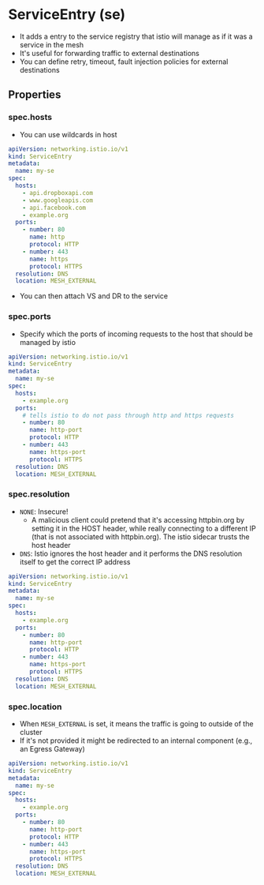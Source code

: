 # ServiceEntry (se)

- It adds a entry to the service registry that istio will manage as if it was a service in the mesh
- It's useful for forwarding traffic to external destinations
- You can define retry, timeout, fault injection policies for external destinations

## Properties

### spec.hosts

- You can use wildcards in host

```yaml
apiVersion: networking.istio.io/v1
kind: ServiceEntry
metadata:
  name: my-se
spec:
  hosts:
    - api.dropboxapi.com
    - www.googleapis.com
    - api.facebook.com
    - example.org
  ports:
    - number: 80
      name: http
      protocol: HTTP
    - number: 443
      name: https
      protocol: HTTPS
  resolution: DNS
  location: MESH_EXTERNAL
```

- You can then attach VS and DR to the service

### spec.ports

- Specify which the ports of incoming requests to the host that should be managed by istio

```yaml
apiVersion: networking.istio.io/v1
kind: ServiceEntry
metadata:
  name: my-se
spec:
  hosts:
    - example.org
  ports:
    # tells istio to do not pass through http and https requests
    - number: 80
      name: http-port
      protocol: HTTP
    - number: 443
      name: https-port
      protocol: HTTPS
  resolution: DNS
  location: MESH_EXTERNAL
```

### spec.resolution

- `NONE`: Insecure!
  - A malicious client could pretend that it's accessing httpbin.org by setting it in the HOST header, while really connecting to a different IP (that is not associated with httpbin.org). The istio sidecar trusts the host header
- `DNS`: Istio ignores the host header and it performs the DNS resolution itself to get the correct IP address

```yaml
apiVersion: networking.istio.io/v1
kind: ServiceEntry
metadata:
  name: my-se
spec:
  hosts:
    - example.org
  ports:
    - number: 80
      name: http-port
      protocol: HTTP
    - number: 443
      name: https-port
      protocol: HTTPS
  resolution: DNS
  location: MESH_EXTERNAL
```

### spec.location

- When `MESH_EXTERNAL` is set, it means the traffic is going to outside of the cluster
- If it's not provided it might be redirected to an internal component (e.g., an Egress Gateway)

```yaml
apiVersion: networking.istio.io/v1
kind: ServiceEntry
metadata:
  name: my-se
spec:
  hosts:
    - example.org
  ports:
    - number: 80
      name: http-port
      protocol: HTTP
    - number: 443
      name: https-port
      protocol: HTTPS
  resolution: DNS
  location: MESH_EXTERNAL
```
